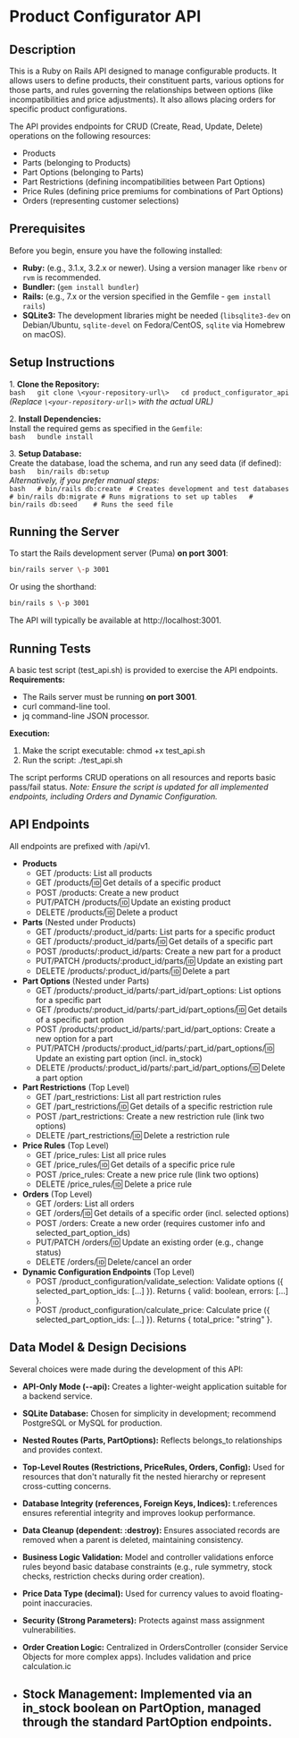 # Product Configurator API

## Description

This is a Ruby on Rails API designed to manage configurable products. It allows users to define products, their constituent parts, various options for those parts, and rules governing the relationships between options (like incompatibilities and price adjustments). It also allows placing orders for specific product configurations.

The API provides endpoints for CRUD (Create, Read, Update, Delete) operations on the following resources:  
* Products  
* Parts (belonging to Products)  
* Part Options (belonging to Parts)  
* Part Restrictions (defining incompatibilities between Part Options)  
* Price Rules (defining price premiums for combinations of Part Options)  
* Orders (representing customer selections)

## Prerequisites

Before you begin, ensure you have the following installed:

* **Ruby:** (e.g., 3.1.x, 3.2.x or newer). Using a version manager like `rbenv` or `rvm` is recommended.  
* **Bundler:** (`gem install bundler`)  
* **Rails:** (e.g., 7.x or the version specified in the Gemfile \- `gem install rails`)  
* **SQLite3:** The development libraries might be needed (`libsqlite3-dev` on Debian/Ubuntu, `sqlite-devel` on Fedora/CentOS, `sqlite` via Homebrew on macOS).

## Setup Instructions

1\.  **Clone the Repository:**  
    ```bash  
    git clone \<your-repository-url\>  
    cd product_configurator_api  
    ```  
    *(Replace `\<your-repository-url\>` with the actual URL)*

2\.  **Install Dependencies:**  
    Install the required gems as specified in the `Gemfile`:  
    ```bash  
    bundle install  
    ```

3\.  **Setup Database:**  
    Create the database, load the schema, and run any seed data (if defined):  
    ```bash  
    bin/rails db:setup  
    ```  
    *Alternatively, if you prefer manual steps:*  
    ```bash  
    # bin/rails db:create  # Creates development and test databases  
    # bin/rails db:migrate # Runs migrations to set up tables  
    # bin/rails db:seed    # Runs the seed file  
    ```

## Running the Server

To start the Rails development server (Puma) **on port 3001**:

```bash  
bin/rails server \-p 3001
```

Or using the shorthand:  
```bash
bin/rails s \-p 3001
```

The API will typically be available at http://localhost:3001.

## **Running Tests**

A basic test script (test_api.sh) is provided to exercise the API endpoints.  
**Requirements:**

* The Rails server must be running **on port 3001**.  
* curl command-line tool.  
* jq command-line JSON processor.

**Execution:**

1. Make the script executable: chmod +x test_api.sh  
2. Run the script: ./test_api.sh

The script performs CRUD operations on all resources and reports basic pass/fail status. *Note: Ensure the script is updated for all implemented endpoints, including Orders and Dynamic Configuration.*

## **API Endpoints**

All endpoints are prefixed with /api/v1.

* **Products**  
  * GET /products: List all products  
  * GET /products/:id: Get details of a specific product  
  * POST /products: Create a new product  
  * PUT/PATCH /products/:id: Update an existing product  
  * DELETE /products/:id: Delete a product  
* **Parts** (Nested under Products)  
  * GET /products/:product_id/parts: List parts for a specific product  
  * GET /products/:product_id/parts/:id: Get details of a specific part  
  * POST /products/:product_id/parts: Create a new part for a product  
  * PUT/PATCH /products/:product_id/parts/:id: Update an existing part  
  * DELETE /products/:product_id/parts/:id: Delete a part  
* **Part Options** (Nested under Parts)  
  * GET /products/:product_id/parts/:part_id/part_options: List options for a specific part  
  * GET /products/:product_id/parts/:part_id/part_options/:id: Get details of a specific part option  
  * POST /products/:product_id/parts/:part_id/part_options: Create a new option for a part  
  * PUT/PATCH /products/:product_id/parts/:part_id/part_options/:id: Update an existing part option (incl. in_stock)  
  * DELETE /products/:product_id/parts/:part_id/part_options/:id: Delete a part option  
* **Part Restrictions** (Top Level)  
  * GET /part_restrictions: List all part restriction rules  
  * GET /part_restrictions/:id: Get details of a specific restriction rule  
  * POST /part_restrictions: Create a new restriction rule (link two options)  
  * DELETE /part_restrictions/:id: Delete a restriction rule  
* **Price Rules** (Top Level)  
  * GET /price_rules: List all price rules  
  * GET /price_rules/:id: Get details of a specific price rule  
  * POST /price_rules: Create a new price rule (link two options)  
  * DELETE /price_rules/:id: Delete a price rule  
* **Orders** (Top Level)  
  * GET /orders: List all orders  
  * GET /orders/:id: Get details of a specific order (incl. selected options)  
  * POST /orders: Create a new order (requires customer info and selected_part_option_ids)  
  * PUT/PATCH /orders/:id: Update an existing order (e.g., change status)  
  * DELETE /orders/:id: Delete/cancel an order  
* **Dynamic Configuration Endpoints** (Top Level)  
  * POST /product_configuration/validate_selection: Validate options ({ selected_part_option_ids: [...] }). Returns { valid: boolean, errors: [...] }.  
  * POST /product_configuration/calculate_price: Calculate price ({ selected_part_option_ids: [...] }). Returns { total_price: "string" }.

## **Data Model & Design Decisions**

Several choices were made during the development of this API:

* **API-Only Mode (--api):** Creates a lighter-weight application suitable for a backend service.  
* **SQLite Database:** Chosen for simplicity in development; recommend PostgreSQL or MySQL for production.  
* **Nested Routes (Parts, PartOptions):** Reflects belongs_to relationships and provides context.  
* **Top-Level Routes (Restrictions, PriceRules, Orders, Config):** Used for resources that don't naturally fit the nested hierarchy or represent cross-cutting concerns.  
* **Database Integrity (references, Foreign Keys, Indices):** t.references ensures referential integrity and improves lookup performance.  
* **Data Cleanup (dependent: :destroy):** Ensures associated records are removed when a parent is deleted, maintaining consistency.  
* **Business Logic Validation:** Model and controller validations enforce rules beyond basic database constraints (e.g., rule symmetry, stock checks, restriction checks during order creation).  
* **Price Data Type (decimal):** Used for currency values to avoid floating-point inaccuracies.  
* **Security (Strong Parameters):** Protects against mass assignment vulnerabilities.  
* **Order Creation Logic:** Centralized in OrdersController (consider Service Objects for more complex apps). Includes validation and price calculation.ic

* ## **Stock Management: Implemented via an in_stock boolean on PartOption, managed through the standard PartOption endpoints.**   
